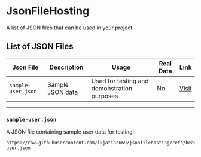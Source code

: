 # JsonFileHosting
A list of JSON files that can be used in your project.

## List of JSON Files
| Json File           | Description              | Usage                          | Real Data | Link                         |
|---------------------|--------------------------|--------------------------------|-----------|------------------------------|
| `sample-user.json`  | Sample JSON data         | Used for testing and demonstration purposes | No       | [Visit](#sample-user.json) |

---

### `sample-user.json`
A JSON file containing sample user data for testing.

```
https://raw.githubusercontent.com/lkjatinc669/jsonfilehosting/refs/heads/core/sample-user.json
```
